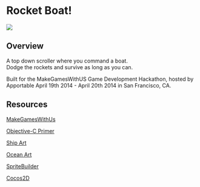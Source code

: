 # Rocket Boat!
![](http://i6.minus.com/ilhpLNPG9Oshx.png)
## Overview

A top down scroller where you command a boat.  
Dodge the rockets and survive as long as you can.  

Built for the MakeGamesWithUS Game Development Hackathon, hosted by Apportable April 19th 2014 - April 20th 2014 in San Francisco, CA.

## Resources
[MakeGamesWithUs](https://www.makegameswith.us/home/)  

[Objective-C Primer](https://www.makegameswith.us/tutorials/objective-c-and-debugging/objective-c-primer/)  

[Ship Art](http://opengameart.org/content/ships-with-ripple-effect)  

[Ocean Art](http://www.dundjinni.com/forums/forum_posts.asp?TID=7668&KW=tile)

[SpriteBuilder](http://www.spritebuilder.com/)  

[Cocos2D](http://www.cocos2d-iphone.org/)
